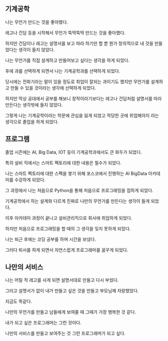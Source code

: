 ## 기계공학

나는 무언가 만드는 것을 좋아했다.

레고나 건담 등을 시작해서 무언가 뚝딱뚝딱 만드는 것을 좋아했다.

하지만 건담이나 레고는 설명서를 보고 따라 하기만 할 뿐 뭔가 창의적으로 내 것을 만들었다는 생각이 들지 않았다.

나는 무언가를 직접 설계하고 만들어보고 싶다는 생각을 하게 되었다.

후에 과를 선택하게 되면서 나는 기계공학과를 선택하게 되었다.

당시에는 전화기라는 말이 있을 정도로 취업이 잘되는 과이기도 했지만 무언가를 설계하고 만들 수 있을 것이라는 생각에 선택하게 되었다.

하지만 막상 공대에서 공부를 해보니 창작이라기보다는 레고나 건담처럼 설명서를 따라 만든다는 생각밖에 들지 않았다.

그렇게 나는 기계공학이라는 학문에 관심을 잃게 되었고 적당한 곳에 취업해야지 라는 생각으로 졸업을 하게 되었다.

## 프로그램

졸업 시즌에는 AI, Big Data, IOT 등이 기계공학과에서도 큰 화두가 되었다.

특히 설비 직에서는 스마트 펙토리에 대한 내용은 필수가 되었다.

나는 스마트 펙토리에 대한 스펙을 쌓기 위해 포스코에서 진행하는 AI BigData 아카데미를 수강하게 되었다.

그 과정에서 나는 처음으로 Python을 통해 처음으로 프로그래밍을 접하게 되었다.

기계공학에서 하는 설계와 다르게 진짜로 나만의 무언가를 만든다는 생각이 들게 되었다.

이후 아카데미 과정이 끝나고 설비관리직으로 회사에 취업하게 되었다.

하지만 처음으로 프로그래밍을 할 때의 그 생각을 잊지 못하게 되었다.

나는 퇴근 후에는 코딩 공부를 하며 시간을 보냈다.

그러다 퇴사를 하게 되면서 자연스럽게 프로그래머를 꿈꾸게 되었다.

## 나만의 서비스

나는 어릴 적 레고를 사게 되면 설명서대로 만들고 다시 부쉈다.

그러고 설명서가 없이 내가 만들고 싶은 것을 만들고 부모님께 자랑했었다.

지금도 똑같다.

나만의 무언가를 만들고 남들에게 보여줄 때 그때가 가장 행복한 것 같다.

내가 되고 싶은 프로그래머는 그런 것이다.

나만의 서비스를 만들고 보여주는 것 그런 프로그래머가 되고 싶다.
